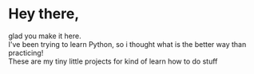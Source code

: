 # Hey there,
glad you make it here.<br>
I've been trying to learn Python, so i thought what is the better way than practicing!<br>
These are my tiny little projects for kind of learn how to do stuff<br>
